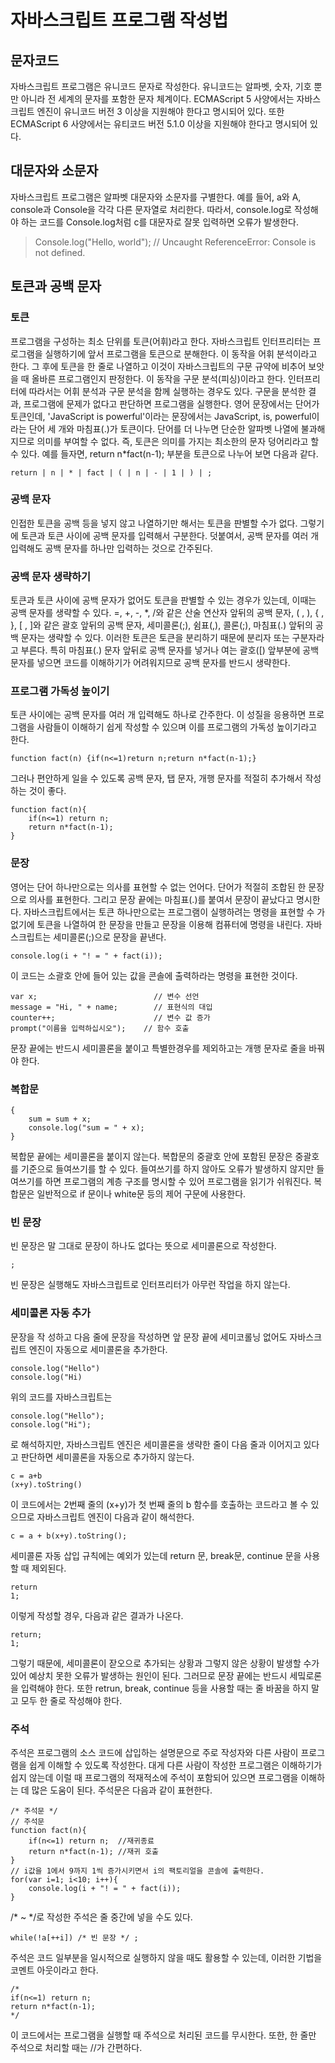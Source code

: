 # 자바스크립트 프로그램 작성법

## 문자코드
자바스크립트 프로그램은 유니코드 문자로 작성한다. 유니코드는 알파벳, 숫자, 기호 뿐만 아니라 전 세계의 문자를 포함한 문자 체계이다. ECMAScript 5 사양에서는 자바스크립트 엔진이 유니코드 버전 3 이상을 지원해야 한다고 명시되어 있다. 또한 ECMAScript 6 사양에서는 유티코드 버전 5.1.0 이상을 지원해야 한다고 명시되어 있다.

## 대문자와 소문자
자바스크립트 프로그램은 알파벳 대문자와 소문자를 구별한다. 예를 들어, a와 A, console과 Console을 각각 다른 문자열로 처리한다. 따라서, console.log로 작성해야 하는 코드를 Console.log처럼 c를 대문자로 잘못 입력하면 오류가 발생한다.


> Console.log("Hello, world");
// Uncaught ReferenceError: Console is not defined.

## 토큰과 공백 문자

### 토큰
프로그램을 구성하는 최소 단위를 토큰(어휘)라고 한다. 자바스크립트 인터프리터는 프로그램을 실행하기에 앞서 프로그램을 토큰으로 분해한다. 이 동작을 어휘 분석이라고 한다. 그 후에 토큰을 한 줄로 나열하고 이것이 자바스크립트의 구문 규약에 비추어 보앗을 때 올바른 프로그램인지 판정한다. 이 동작을 구문 분석(피싱)이라고 한다. 인터프리터에 따라서는 어휘 분석과 구문 분석을 함께 실행하는 경우도 있다. 구문을 분석한 결과, 프로그램에 문제가 없다고 판단하면 프로그램을 실행한다.
 영어 문장에서는 단어가 토큰인데, 'JavaScript is powerful'이라는 문장에서는 JavaScript, is, powerful이라는 단어 세 개와 마침표(.)가 토큰이다. 단어를 더 나누면 단순한 알파벳 나열에 불과해지므로 의미를 부여할 수 없다. 즉, 토큰은 의미를 가지는 최소한의 문자 덩어리라고 할 수 있다.
 예를 들자면, return n*fact(n-1); 부분을 토큰으로 나누어 보면 다음과 같다.
 ```
 return | n | * | fact | ( | n | - | 1 | ) | ;
 ```
 
 ### 공백 문자
 인접한 토큰을 공백 등을 넣지 않고 나열하기만 해서는 토큰을 판별할 수가 없다. 그렇기에 토큰과 토큰 사이에 공백 문자를 입력해서 구분한다. 덧붙여서, 공백 문자를 여러 개 입력해도 공백 문자를 하나만 입력하는 것으로 간주된다.

 ### 공백 문자 생략하기
 토큰과 토큰 사이에 공백 문자가 없어도 토큰을 판별할 수 있는 경우가 있는데, 이때는 공백 문자를 생략할 수 있다. =, +, -, *, /와 같은 산술 연산자 앞뒤의 공백 문자, ( , ), { , }, [ , ]와 같은 괄호 앞뒤의 공백 문자, 세미콜론(;), 쉼표(,), 콜론(;), 마침표(.) 앞뒤의 공백 문자는 생략할 수 있다. 이러한 토큰은 토큰을 분리하기 때문에 분리자 또는 구분자라고 부른다. 특히 마침표(.) 문자 앞뒤로 공백 문자를 넣거나 여는 괄호([) 앞부분에 공백 문자를 넣으면 코드를 이해하기가 어려워지므로 공백 문자를 반드시 생략한다.

 ### 프로그램 가독성 높이기
 토큰 사이에는 공백 문자를 여러 개 입력해도 하나로 간주한다. 이 성질을 응용하면 프로그램을 사람들이 이해하기 쉽게 작성할 수 있으며 이를 프로그램의 가독성 높이기라고 한다.
 
 ```
 function fact(n) {if(n<=1)return n;return n*fact(n-1);}
 ```

 그러나 편안하게 일을 수 있도록 공백 문자, 탭 문자, 개행 문자를 적절히 추가해서 작성하는 것이 좋다.

 ```
 function fact(n){
     if(n<=1) return n;
     return n*fact(n-1);
 }
 ```

 ### 문장
 영어는 단어 하나만으로는 의사를 표현할 수 없는 언어다. 단어가 적절히 조합된 한 문장으로 의사를 표현한다. 그리고 문장 끝에는 마침표(.)를 붙여서 문장이 끝났다고 명시한다. 자바스크립트에서는 토큰 하나만으로는 프로그램이 실행하려는 명령을 표현할 수 가 없기에 토큰을 나열하여 한 문장을 만들고 문장을 이용해 컴퓨터에 명령을 내린다. 자바스크립트는 세미콜론(;)으로 문장을 끝낸다.
 
 ```
 console.log(i + "! = " + fact(i));
 ```
이 코드는 소괄호 안에 들어 있는 값을 콘솔에 출력하라는 명령을 표현한 것이다.

```
var x;                          // 변수 선언
message = "Hi, " + name;        // 표현식의 대입
counter++;                      // 변수 값 증가
prompt("이름을 입력하십시오");    // 함수 호출
```

문장 끝에는 반드시 세미콜론을 붙이고 특별한경우를 제외하고는 개행 문자로 줄을 바꿔야 한다.

### 복합문

```
{
    sum = sum + x;
    console.log("sum = " + x);
}
```

복합문 끝에는 세미콜론을 붙이지 않는다. 복합문의 중괄호 안에 포함된 문장은 중괄호를 기준으로 들여쓰기를 할 수 있다. 들여쓰기를 하지 않아도 오류가 발생하지 않지만 들여쓰기를 하면 프로그램의 계층 구조를 명시할 수 있어 프로그램을 읽기가 쉬워진다.
복합문은 일반적으로 if 문이나 white문 등의 제어 구문에 사용한다.

### 빈 문장
빈 문장은 말 그대로 문장이 하나도 없다는 뜻으로 세미콜론으로 작성한다.

```
;
```

빈 문장은 실행해도 자바스크립트로 인터프리터가 아무런 작업을 하지 않는다.

### 세미콜론 자동 추가

문장을 작 성하고 다음 줄에 문장을 작성하면 앞 문장 끝에 세미코롤닝 없어도 자바스크립트 엔진이 자동으로 세미콜론을 추가한다.

```
console.log("Hello")
console.log("Hi)
```

위의 코드를 자바스크립트는

```
console.log("Hello");
console.log("Hi");
```

로 해석하지만, 자바스크립트 엔진은 세미콜론을 생략한 줄이 다음 줄과 이어지고 있다고 판단하면 세미콜론을 자동으로 추가하지 않는다.

```
c = a+b
(x+y).toString()
```

이 코드에서는 2번째 줄의 (x+y)가 첫 번째 줄의 b 함수를 호출하는 코드라고 볼 수 있으므로 자바스크립트 엔진이 다음과 같이 해석한다.

```
c = a + b(x+y).toString();
```

세미콜론 자동 삽입 규칙에는 예외가 있는데 return 문, break문, continue 문을 사용할 때 제외된다.

```
return
1;
```

이렇게 작성할 경우, 다음과 같은 결과가 나온다.

```
return;
1;
```
그렇기 때문에, 세미콜론이 잗오으로 추가되는 상황과 그렇지 않은 상황이 발생할 수가 있어 예상치 못한 오류가 발생하는 원인이 된다. 그러므로 문장 끝에는 반드시 세밐로론을 입력해야 한다. 또한 retrun, break, continue 등을 사용할 때는 줄 바꿈을 하지 말고 모두 한 줄로 작성해야 한다.

### 주석
주석은 프로그램의 소스 코드에 삽입하는 설명문으로 주로 작성자와 다른 사람이 프로그램을 쉽게 이해할 수 있도록 작성한다. 대게 다른 사람이 작성한 프로그램은 이해하기가 쉽지 않는데 이럴 때 프로그램의 적재적소에 주석이 포함되어 있으면 프로그램을 이해하는 데 많은 도움이 된다. 주석문은 다음과 같이 표현한다.

```
/* 주석문 */
// 주석문
function fact(n){
    if(n<=1) return n;  //재귀종료
    return n*fact(n-1); //재귀 호출
}
// i값을 1에서 9까지 1씩 증가시키면서 i의 팩토리얼을 콘솔에 출력한다.
for(var i=1; i<10; i++){
    console.log(i + "! = " + fact(i));
}
```

/* ~ */로 작성한 주석은 줄 중간에 넣을 수도 있다.

```
while(!a[++i]) /* 빈 문장 */ ;
```

주석은 코드 일부분을 일시적으로 실행하지 않을 때도 활용할 수 있는데, 이러한 기법을 코멘트 아웃이라고 한다.

```
/*
if(n<=1) return n;
return n*fact(n-1);
*/ 
```

이 코드에서는 프로그램을 실행할 때 주석으로 처리된 코드를 무시한다.
또한, 한 줄만 주석으로 처리할 때는 //가 간편하다.